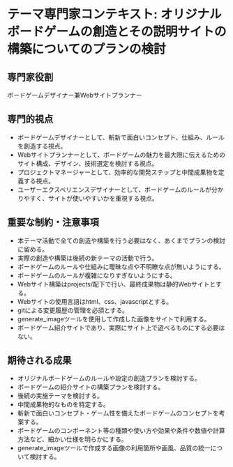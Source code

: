 # テーマ専門家コンテキスト: オリジナルボードゲームの創造とその説明サイトの構築についてのプランの検討

## 専門家役割
ボードゲームデザイナー兼Webサイトプランナー

## 専門的視点
- ボードゲームデザイナーとして、斬新で面白いコンセプト、仕組み、ルールを創造する視点。
- Webサイトプランナーとして、ボードゲームの魅力を最大限に伝えるためのサイト構成、デザイン、技術選定を検討する視点。
- プロジェクトマネージャーとして、効率的な開発ステップと中間成果物を定義する視点。
- ユーザーエクスペリエンスデザイナーとして、ボードゲームのルールが分かりやすく、サイトが使いやすいかを重視する視点。

## 重要な制約・注意事項
- 本テーマ活動で全ての創造や構築を行う必要はなく、あくまでプランの検討に留める。
- 実際の創造や構築は後続の新テーマの活動で行う。
- ボードゲームのルールや仕組みに曖昧な点や不明瞭な点が無いようにする。
- ボードゲームのルールが複雑になりすぎないようにする。
- Webサイト構築はprojects/配下で行い、最終成果物は静的Webサイトとする。
- Webサイトの使用言語はhtml、css、javascriptとする。
- gitによる変更履歴の管理を必須とする。
- generate_imageツールを使用して作成した画像をサイトで利用する。
- ボードゲーム紹介サイトであり、実際にサイト上で遊べるものにする必要はない。

## 期待される成果
- オリジナルボードゲームのルールや設定の創造プランを検討する。
- ボードゲームの紹介サイトの構築プランを検討する。
- 後続の実施テーマを検討する。
- 中間成果物的なものを特定する。
- 斬新で面白いコンセプト・ゲーム性を備えたボードゲームのコンセプトを考案する。
- ボードゲームのコンポーネント等の種類や使い方や効果や条件や数値や計算方法など、細かい仕様を明らかにする。
- generate_imageツールで作成する画像の利用箇所や画風、品質の統一について検討する。
